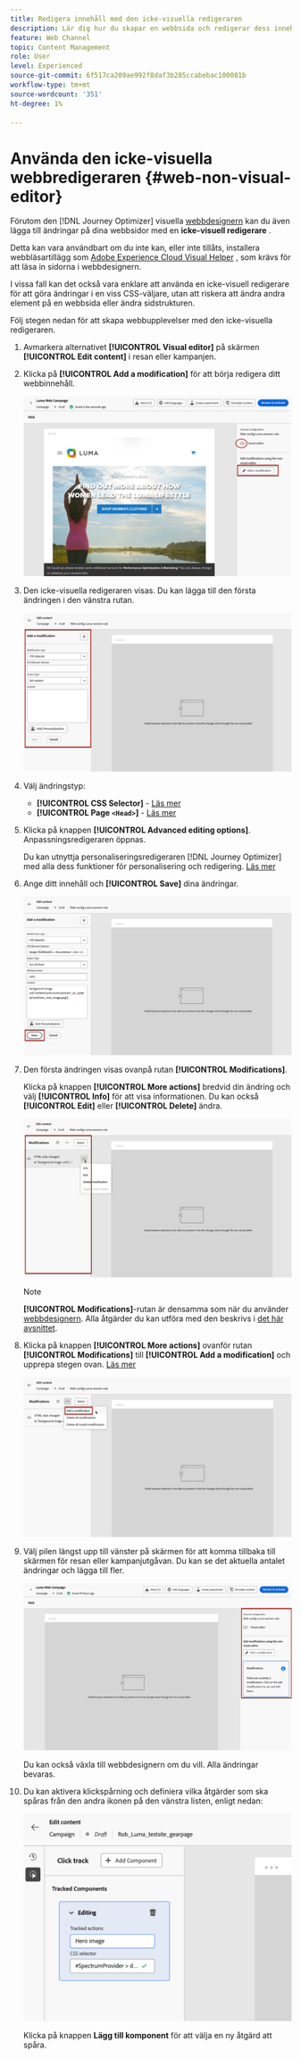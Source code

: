 ```yaml
---
title: Redigera innehåll med den icke-visuella redigeraren
description: Lär dig hur du skapar en webbsida och redigerar dess innehåll med den icke-visuella Journey Optimizer-redigeraren
feature: Web Channel
topic: Content Management
role: User
level: Experienced
source-git-commit: 6f517ca209ae992f8daf3b285ccabebac100081b
workflow-type: tm+mt
source-wordcount: '351'
ht-degree: 1%

---
```


# Använda den icke-visuella webbredigeraren {#web-non-visual-editor}

Förutom den [!DNL Journey Optimizer] visuella [webbdesignern](web-visual-editor.md) kan du även lägga till ändringar på dina webbsidor med en **icke-visuell redigerare** .

Detta kan vara användbart om du inte kan, eller inte tillåts, installera webbläsartillägg som [Adobe Experience Cloud Visual Helper](web-prerequisites.md#visual-authoring-prerequisites) , som krävs för att läsa in sidorna i webbdesignern.

I vissa fall kan det också vara enklare att använda en icke-visuell redigerare för att göra ändringar i en viss CSS-väljare, utan att riskera att ändra andra element på en webbsida eller ändra sidstrukturen.

Följ stegen nedan för att skapa webbupplevelser med den icke-visuella redigeraren.

1. Avmarkera alternativet **[!UICONTROL Visual editor]** på skärmen **[!UICONTROL Edit content]** i resan eller kampanjen.

1. Klicka på **[!UICONTROL Add a modification]** för att börja redigera ditt webbinnehåll.

   ![](assets/web-campaign-add-modification-button.png)

1. Den icke-visuella redigeraren visas. Du kan lägga till den första ändringen i den vänstra rutan.

   ![](assets/web-non-visual-editor.png)

1. Välj ändringstyp:

   * **[!UICONTROL CSS Selector]** - [Läs mer](manage-web-modifications.md#css-selector)
   * **[!UICONTROL Page `<Head>`]** - [Läs mer](manage-web-modifications.md#page-head)

1. Klicka på knappen **[!UICONTROL Advanced editing options]**. Anpassningsredigeraren öppnas.

   Du kan utnyttja personaliseringsredigeraren [!DNL Journey Optimizer] med alla dess funktioner för personalisering och redigering. [Läs mer](../personalization/personalization-build-expressions.md)

1. Ange ditt innehåll och **[!UICONTROL Save]** dina ändringar.

   ![](assets/web-non-visual-editor-ex-save.png)

1. Den första ändringen visas ovanpå rutan **[!UICONTROL Modifications]**.

   Klicka på knappen **[!UICONTROL More actions]** bredvid din ändring och välj **[!UICONTROL Info]** för att visa informationen. Du kan också **[!UICONTROL Edit]** eller **[!UICONTROL Delete]** ändra.

   ![](assets/web-non-visual-editor-ex-more.png)

   >[!NOTE]
   >
   >**[!UICONTROL Modifications]**-rutan är densamma som när du använder [webbdesignern](web-visual-editor.md). Alla åtgärder du kan utföra med den beskrivs i [det här avsnittet](manage-web-modifications.md#use-modifications-pane).

1. Klicka på knappen **[!UICONTROL More actions]** ovanför rutan **[!UICONTROL Modifications]** till **[!UICONTROL Add a modification]** och upprepa stegen ovan. [Läs mer](manage-web-modifications.md#add-modifications)

   ![](assets/web-non-visual-editor-more.png)

1. Välj pilen längst upp till vänster på skärmen för att komma tillbaka till skärmen för resan eller kampanjutgåvan. Du kan se det aktuella antalet ändringar och lägga till fler.

   ![](assets/web-campaign-modifications.png)

   Du kan också växla till webbdesignern om du vill. Alla ändringar bevaras.


1. Du kan aktivera klickspårning och definiera vilka åtgärder som ska spåras från den andra ikonen på den vänstra listen, enligt nedan:

   ![](assets/web-campaign-click.png)

   Klicka på knappen **Lägg till komponent** för att välja en ny åtgärd att spåra.
